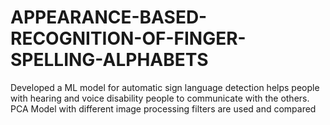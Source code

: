 # APPEARANCE-BASED-RECOGNITION-OF-FINGER-SPELLING-ALPHABETS
Developed a ML model for automatic sign language detection helps people with hearing and voice disability people to communicate with the others. PCA Model with different image processing filters are used and compared
